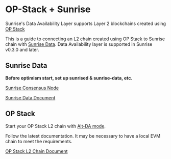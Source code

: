 # OP-Stack + Sunrise

Sunrise's Data Availability Layer supports Layer 2 blockchains created using [OP Stack](https://github.com/ethereum-optimism/optimism)

This is a guide to connecting an L2 chain created using OP Stack to Sunrise chain with [Sunrise Data](https://github.com/sunriselayer/sunrise-data). Data Availability layer is supported in Sunrise v0.3.0 and later.

## Sunrise Data

**Before optimism start, set up sunrised & sunrise-data, etc.**

[Sunrise Consensus Node](../../../node/types/consensus/README.md)

[Sunrise Data Document](./sunrise-data.md)

## OP Stack

Start your OP Stack L2 chain with [Alt-DA mode](https://docs.optimism.io/operators/chain-operators/features/alt-da-mode).

Follow the latest documentation. It may be necessary to have a local EVM chain to meet the requirements.

[OP Stack L2 Chain Document](./op-stack.md)
